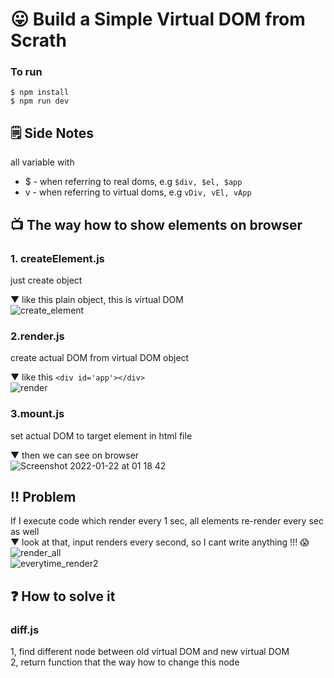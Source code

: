 # 😛 Build a Simple Virtual DOM from Scrath
### To run
```
$ npm install
$ npm run dev
```

## 🗒 Side Notes
all variable with

- $ - when referring to real doms, e.g ```$div, $el, $app```
- v - when referring to virtual doms, e.g ```vDiv, vEl, vApp```

## 📺 The way how to show elements on browser

### 1. createElement.js
just create object    

▼ like this plain object, this is virtual DOM   
![create_element](https://user-images.githubusercontent.com/24407811/150615887-3c26a071-1c20-41fd-9823-121087f2a576.png)


### 2.render.js
create actual DOM from virtual DOM object   

▼ like this ```<div id='app'></div>```  
![render](https://user-images.githubusercontent.com/24407811/150615952-7b6e4419-7dec-4a9a-bab9-a697b3e36b07.png)

### 3.mount.js
set actual DOM to target element in html file   

▼ then we can see on browser    
![Screenshot 2022-01-22 at 01 18 42](https://user-images.githubusercontent.com/24407811/150616013-8c32588e-354c-4b3f-8b66-9adcf5549bb9.png)

## ‼ Problem
If I execute code which render every 1 sec, all elements re-render every sec as well    
▼ look at that, input renders every second, so I cant write anything !!! 😱   
![render_all](https://user-images.githubusercontent.com/24407811/150649956-1f47ac84-9b5e-44c5-ac15-db6a364b98b2.gif)    
![everytime_render2](https://user-images.githubusercontent.com/24407811/150650070-43338571-d603-43d3-878e-6a7a48e2eb9c.gif)

## ❓ How to solve it
### diff.js       
1, find different node between old virtual DOM and new virtual DOM      
2, return function that the way how to change this node
